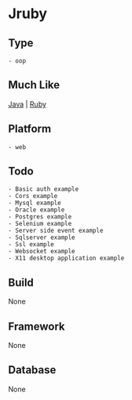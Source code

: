 # Jruby

## Type
	- oop
## Much Like
[Java](JAVA.md) | [Ruby](RUBY.md)
## Platform
	- web
## Todo
	- Basic auth example
	- Cors example
	- Mysql example
	- Oracle example
	- Postgres example
	- Selenium example
	- Server side event example
	- Sqlserver example
	- Ssl example
	- Websocket example
	- X11 desktop application example
## Build
None
## Framework
None
## Database
None
